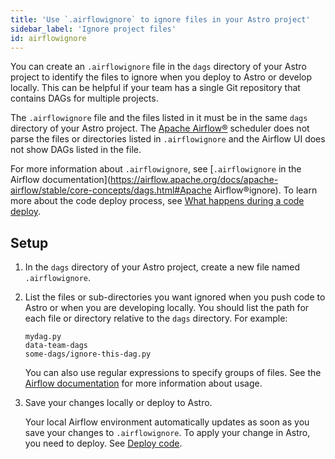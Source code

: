 ```yaml
---
title: 'Use `.airflowignore` to ignore files in your Astro project'
sidebar_label: 'Ignore project files'
id: airflowignore
---
```


You can create an `.airflowignore` file in the `dags` directory of your Astro project to identify the files to ignore when you deploy to Astro or develop locally. This can be helpful if your team has a single Git repository that contains DAGs for multiple projects.

The `.airflowignore` file and the files listed in it must be in the same `dags` directory of your Astro project. The [Apache Airflow®](https://airflow.apache.org/) scheduler does not parse the files or directories listed in `.airflowignore` and the Airflow UI does not show DAGs listed in the file.

For more information about `.airflowignore`, see [`.airflowignore` in the Airflow documentation](https://airflow.apache.org/docs/apache-airflow/stable/core-concepts/dags.html#Apache Airflow®ignore). To learn more about the code deploy process, see [What happens during a code deploy](/astro/deploy-project-image.md#what-happens-during-a-project-deploy).

## Setup

1. In the `dags` directory of your Astro project, create a new file named `.airflowignore`.

2. List the files or sub-directories you want ignored when you push code to Astro or when you are developing locally. You should list the path for each file or directory relative to the `dags` directory. For example: 

    ```text
    mydag.py
    data-team-dags
    some-dags/ignore-this-dag.py
    ```

    You can also use regular expressions to specify groups of files. See the [Airflow documentation](https://airflow.apache.org/docs/apache-airflow/stable/core-concepts/dags.html#airflowignore) for more information about usage.
    
3. Save your changes locally or deploy to Astro.

    Your local Airflow environment automatically updates as soon as you save your changes to `.airflowignore`. To apply your change in Astro, you need to deploy. See [Deploy code](/astro/deploy-code.md).